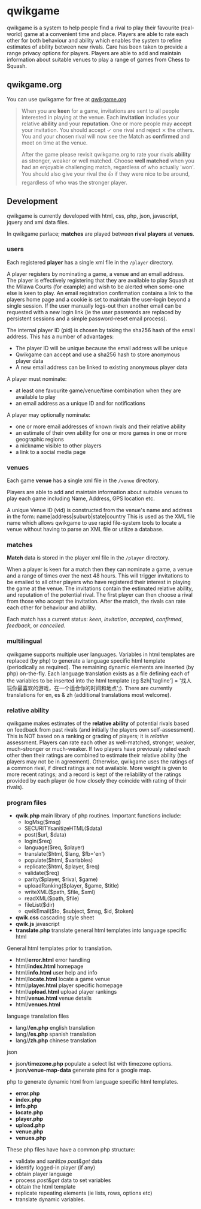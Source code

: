 # qwikgame


qwikgame is a system to help people find a rival to play their favourite (real-world) game at a convenient time and place. Players are able to rate each other for both behaviour and ability which enables the system to refine estimates of ability between new rivals. Care has been taken to provide a range privacy options for players. Players are able to add and maintain information about suitable venues to play a range of games from Chess to Squash.

## qwikgame.org

You can use qwikgame for free at [qwikgame.org](https://qwikgame.org)

> When you are **keen** for a game, invitations are sent to all people interested in playing at the venue. Each **invitation** includes your relative **ability** and your **reputation**. One or more people may **accept** your invitation. You should accept ✓ one rival and reject ⨯ the others. You and your chosen rival will now see the Match as **confirmed** and meet on time at the venue.
>
>After the game please revisit qwikgame.org to rate your rivals **ability** as stronger, weaker or well matched. Choose **well matched** when you had an enjoyable challenging match, regardless of who actually 'won'. You should also give your rival the 👍 if they were nice to be around, regardless of who was the stronger player.

  
  
  
## Development

qwikgame is currently developed with html, css, php, json, javascript, jquery and xml data files.

In qwikgame parlace; **matches** are played between **rival** **players** at **venues**.

### users

Each registered **player** has a single xml file in the `/player` directory.

A player registers by nominating a game, a venue and an email address. The player is effectively registering that they are available to play Squash at the Milawa Courts (for example) and wish to be alerted when some-one else is keen to play. An email registration confirmation contains a link to the players home page and a cookie is set to maintain the user-login beyond a single session. If the user manually logs-out then another email can be requested with a new login link (ie the user passwords are replaced by persistent sessions and a simple password-reset email process). 

The internal player ID (pid) is chosen by taking the sha256 hash of the email address. 
This has a number of advantages:
- The player ID will be unique because the email address will be unique
- Qwikgame can accept and use a sha256 hash to store anonymous player data
- A new email address can be linked to existing anonymous player data

A player must nominate:

- at least one favourite game/venue/time combination when they are available to play
- an email address as a unique ID and for notifications

A player may optionally nominate:

- one or more email addresses of known rivals and their relative ability
- an estimate of their own ability for one or more games in one or more geographic regions
- a nickname visible to other players
- a link to a social media page

### venues

Each game **venue** has a single xml file in the `/venue` directory.

Players are able to add and maintain information about suitable venues to play each game including Name, Address, GPS location etc.

A unique Venue ID (vid) is constructed from the venue's name and address in the form:
	name|address|suburb|state|country
This is used as the XML file name which allows qwikgame to use rapid file-system tools
to locate a venue without having to parse an XML file or utilize a database.

### matches

**Match** data is stored in the player xml file in the `/player` directory.

When a player is keen for a match then they can nominate a game, a venue and a range of times over the next 48 hours. This will trigger invitations to be emailed to all other players who have registered their interest in playing the game at the venue. The invitations contain the estimated relative ability, and reputation of the potential rival. The first player can then choose a rival from those who accept the invitation. After the match, the rivals can rate each other for behaviour and ability. 

Each match has a current status: *keen*, *invitation*, *accepted*, *confirmed*, *feedback*, or *cancelled*.

### multilingual

qwikgame supports multiple user languages. Variables in html templates are replaced (by php) to generate a language specific html template (periodically as required). The remaining dynamic elements are inserted (by php) on-the-fly. Each language translation exists as a file defining each of the variables to be inserted into the html template (eg $zh['tagline'] = '找人玩你最喜欢的游戏，在一个适合你的时间和地点';). There are currently translations for en, es & zh (additional translations most welcome).

### relative ability

qwikgame makes estimates of the **relative ability** of potential rivals based on feedback from past rivals (and initially the players own self-assessment). This is NOT based on a ranking or grading of players; it is *relative* assessment. Players can rate each other as well-matched, stronger, weaker, much-stronger or much-weaker. If two players have previously rated each other then their ratings are combined to estimate their relative ability (the players may not be in agreement). Otherwise, qwikgame uses the ratings of a common rival, if direct ratings are not available. More weight is given to more recent ratings; and a record is kept of the reliability of the ratings provided by each player (ie how closely they coincide with rating of their rivals).

### program files

- **qwik.php** main library of php routines. Important functions include:
  - logMsg($msg)
  - SECURITYsanitizeHTML($data)
  - post($url, $data)
  - login($req)
  - language($req, $player)
  - translate($html, $lang, $fb='en')
  - populate($html, $variables)
  - replicate($html, $player, $req)
  - validate($req)
  - parity($player, $rival, $game)
  - uploadRanking($player, $game, $title)
  - writeXML($path, $file, $xml)
  - readXML($path, $file)
  - fileList($dir)
  - qwikEmail($to, $subject, $msg, $id, $token)
- **qwik.css** cascading style sheet
- **qwik.js** javascript
- **translate.php** translate general html templates into language specific html

General html templates prior to translation. 

- html/**error.html** error handling
- html/**index.html** homepage
- html/**info.html** user help and info
- html/**locate.html** locate a game venue
- html/**player.html** player specific homepage
- html/**upload.html** upload player rankings
- html/**venue.html** venue details
- html/**venues.html**

language translation files

- lang/**/en.php** english translation
- lang/**/es.php** spanish translation
- lang/**/zh.php** chinese translation

json

- json/**timezone.php** populate a select list with timezone options.
- json/**venue-map-data** generate pins for a google map.

php to generate dynamic html from language specific html templates. 

- **error.php** 
- **index.php** 
- **info.php** 
- **locate.php** 
- **player.php** 
- **upload.php** 
- **venue.php** 
- **venues.php** 

These php files have have a common php structure: 
- validate and sanitize *post&get* data
- identify logged-in player (if any)
- obtain player language
- process *post&get* data to set variables
- obtain the html template
- replicate repeating elements (ie lists, rows, options etc)
- translate dynamic variables.



